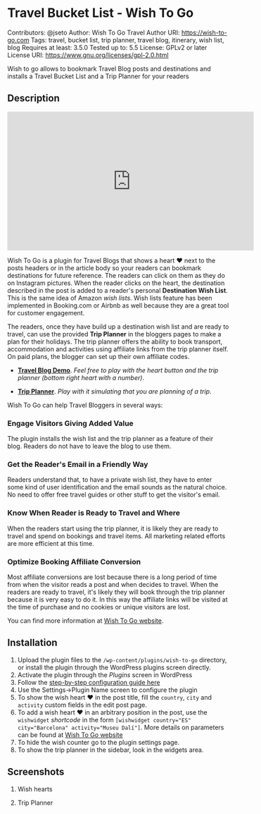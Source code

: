 # Travel Bucket List - Wish To Go 

Contributors: @jseto
Author: Wish To Go Travel
Author URI: https://wish-to-go.com
Tags: travel, bucket list, trip planner, travel blog, itinerary, wish list, blog
Requires at least: 3.5.0
Tested up to: 5.5
License: GPLv2 or later
License URI: https://www.gnu.org/licenses/gpl-2.0.html

Wish to go allows to bookmark Travel Blog posts and destinations and installs a Travel Bucket List and a Trip Planner for your readers

## Description

<iframe width="560" height="315" src="https://www.youtube.com/embed/WRngkBikAUU" frameborder="0" allow="accelerometer; autoplay; encrypted-media; gyroscope; picture-in-picture" allowfullscreen></iframe>

Wish To Go is a plugin for Travel Blogs that shows a heart ️❤ next to the posts headers or in the article body so your readers can bookmark destinations for future reference. The readers can click on them as they do on Instagram pictures. When the reader clicks on the heart, the destination described in the post is added to a reader's personal **Destination Wish List**. This is the same idea of Amazon _wish lists_. Wish lists feature has been implemented in Booking.com or Airbnb as well because they are a great tool for customer engagement.

The readers, once they have build up a destination wish list and are ready to travel, can use the provided **Trip Planner** in the bloggers pages to make a plan for their holidays. The trip planner offers the ability to book transport, accommodation and activities using affiliate links from the trip planner itself. On paid plans, the blogger can set up their own affiliate codes.

- [**Travel Blog Demo**](https://wish-to-go.com/travel). _Feel free to play with the heart button and the trip planner (bottom right heart with a number)_.

- [**Trip Planner**](https://wish-to-go.com/travel-planner). _Play with it simulating that you are planning of a trip_.


Wish To Go can help Travel Bloggers in several ways:

### Engage Visitors Giving Added Value
	
The plugin installs the wish list and the trip planner as a feature of their blog. Readers do not have to leave the blog to use them.

### Get the Reader's Email in a Friendly Way
 
Readers understand that, to have a private wish list, they have to enter some kind of user identification and the email sounds as the natural choice. No need to offer free travel guides or other stuff to get the visitor's email.

### Know When Reader is Ready to Travel and Where

When the readers start using the trip planner, it is likely they are ready to travel and spend on bookings and travel items. All marketing related efforts are more efficient at this time.

### Optimize Booking Affiliate Conversion
	
Most affiliate conversions are lost because there is a long period of time from when the visitor reads a post and when decides to travel. When the readers are ready to travel, it's likely they will book through the trip planner because it is very easy to do it. In this way the affiliate links will be visited at the time of purchase and no cookies or unique visitors are lost.

You can find more information at [Wish To Go website](https://wish-to-go.com).

## Installation

1. Upload the plugin files to the `/wp-content/plugins/wish-to-go` directory, or install the plugin through the WordPress plugins screen directly.
2. Activate the plugin through the _Plugins_ screen in WordPress
3. Follow the [step-by-step configuration guide here](https://wish-to-go.com/help/how-to-configure)
4. Use the Settings->Plugin Name screen to configure the plugin
5. To show the wish heart ❤️ in the post title, fill the `country`, `city` and `activity` custom fields in the edit post page.
6. To add a wish heart ❤️ in an arbitrary position in the post, use the `wishwidget` _shortcode_ in the form `[wishwidget country="ES" city="Barcelona" activity="Museu Dalí"]`. More details on parameters can be found at [Wish To Go website](https://wish-to-go.com/plugin-documentation)
7. To hide the wish counter go to the plugin settings page.
8. To show the trip planner in the sidebar, look in the widgets area. 

## Screenshots

1. Wish hearts

2. Trip Planner


